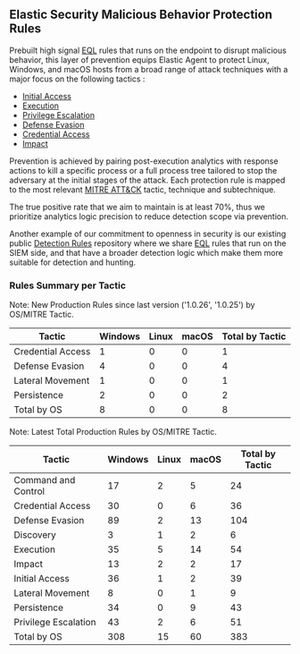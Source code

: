 ## Elastic Security Malicious Behavior Protection Rules

Prebuilt high signal [EQL](https://www.elastic.co/guide/en/elasticsearch/reference/current/eql.html) rules that runs on the endpoint to disrupt malicious behavior, this layer of prevention equips Elastic Agent to protect Linux, Windows, and macOS hosts from a broad range of attack techniques with a major focus on the following tactics :

- [Initial Access](https://attack.mitre.org/tactics/TA0001/)
- [Execution](https://attack.mitre.org/tactics/TA0002/)
- [Privilege Escalation](https://attack.mitre.org/tactics/TA0004/)
- [Defense Evasion](https://attack.mitre.org/tactics/TA0005/)
- [Credential Access](https://attack.mitre.org/tactics/TA0006/)
- [Impact](https://attack.mitre.org/tactics/TA0040/)

Prevention is achieved by pairing post-execution analytics with response actions to kill a specific process or a full process tree tailored to stop the adversary at the initial stages of the attack. Each protection rule is mapped to the most relevant [MITRE ATT&CK](https://attack.mitre.org/) tactic,  technique and subtechnique.

The true positive rate that we aim to maintain is at least 70%, thus we prioritize analytics logic precision to reduce detection scope via prevention.

Another example of our commitment to openness in security is our existing public [Detection Rules](https://github.com/elastic/detection-rules) repository where we share [EQL](https://www.elastic.co/guide/en/elasticsearch/reference/current/eql.html) rules that run on the SIEM side, and that have a broader detection logic which make them more suitable for detection and hunting.

### Rules Summary per Tactic

Note: New Production Rules since last version ('1.0.26', '1.0.25') by OS/MITRE Tactic.

| Tactic            |   Windows |   Linux |   macOS |   Total by Tactic |
|-------------------|-----------|---------|---------|-------------------|
| Credential Access |         1 |       0 |       0 |                 1 |
| Defense Evasion   |         4 |       0 |       0 |                 4 |
| Lateral Movement  |         1 |       0 |       0 |                 1 |
| Persistence       |         2 |       0 |       0 |                 2 |
| Total by OS       |         8 |       0 |       0 |                 8 |

Note: Latest Total Production Rules by OS/MITRE Tactic.

| Tactic               |   Windows |   Linux |   macOS |   Total by Tactic |
|----------------------|-----------|---------|---------|-------------------|
| Command and Control  |        17 |       2 |       5 |                24 |
| Credential Access    |        30 |       0 |       6 |                36 |
| Defense Evasion      |        89 |       2 |      13 |               104 |
| Discovery            |         3 |       1 |       2 |                 6 |
| Execution            |        35 |       5 |      14 |                54 |
| Impact               |        13 |       2 |       2 |                17 |
| Initial Access       |        36 |       1 |       2 |                39 |
| Lateral Movement     |         8 |       0 |       1 |                 9 |
| Persistence          |        34 |       0 |       9 |                43 |
| Privilege Escalation |        43 |       2 |       6 |                51 |
| Total by OS          |       308 |      15 |      60 |               383 |
